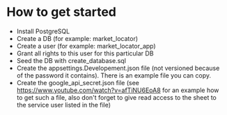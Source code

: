 # How to get started
- Install PostgreSQL
- Create a DB (for example: market_locator)
- Create a user (for example: market_locator_app)
- Grant all rights to this user for this particular DB
- Seed the DB with create_database.sql
- Create the appsettings.Developement.json file (not versioned because of the password it contains). There is an example file you can copy.
- Create the google_api_secret.json file (see https://www.youtube.com/watch?v=afTiNU6EoA8 for an example how to get such a file, also don't forget to give read access to the sheet to the service user listed in the file)